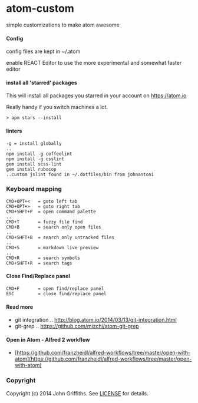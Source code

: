 atom-custom
===========

simple customizations to make atom awesome

#### Config

config files are kept in ~/.atom

enable REACT Editor to use the more experimental and somewhat faster editor

#### install all 'starred' packages

This will install all packages you starred in your account on https://atom.io

Really handy if you switch machines a lot.

    > apm stars --install

#### linters

    -g = install globally
    ..
    npm install -g coffeelint 
    npm install -g csslint
    gem install scss-lint
    gem install rubocop
    ..custom jslint found in ~/.dotfiles/bin from johnantoni

### Keyboard mapping

    CMD+OPT+<   = goto left tab
    CMD+OPT+>   = goto right tab
    CMD+SHFT+P  = open command palette
    ..
    CMD+T       = fuzzy file find
    CMD+B       = search only open files
    ..
    CMD+SHFT+B  = search only untracked files
    ..
    CMD+S       = markdown live preview
    ..
    CMD+R       = search symbols
    CMD+SHFT+R  = search tags

#### Close Find/Replace panel

    CMD+F       = open find/replace panel
    ESC         = close find/replace panel

#### Read more

* git integration .. http://blog.atom.io/2014/03/13/git-integration.html
* git-grep .. https://github.com/mizchi/atom-git-grep

#### Open in Atom - Alfred 2 workflow

* [https://github.com/franzheidl/alfred-workflows/tree/master/open-with-atom](https://github.com/franzheidl/alfred-workflows/tree/master/open-with-atom)

### Copyright

Copyright (c) 2014 John Griffiths. See [LICENSE](LICENSE) for details.
